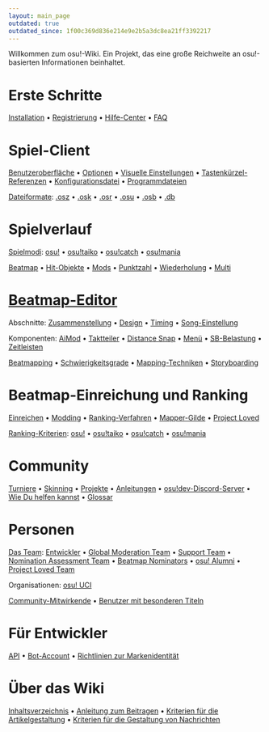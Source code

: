 ```yaml
---
layout: main_page
outdated: true
outdated_since: 1f00c369d836e214e9e2b5a3dc8ea21ff3392217
---
```


<div class="wiki-main-page__blurb">
Willkommen zum osu!-Wiki. Ein Projekt, das eine große Reichweite an osu!-basierten Informationen beinhaltet.
</div>

<div class="wiki-main-page__panels">
<div class="wiki-main-page-panel wiki-main-page-panel--full">

# Erste Schritte

[Installation](/wiki/Installation) • [Registrierung](/wiki/Registration) • [Hilfe-Center](/wiki/Help_Centre) • [FAQ](/wiki/FAQ)

</div>
<div class="wiki-main-page-panel">

# Spiel-Client

[Benutzeroberfläche](/wiki/Interface) • [Optionen](/wiki/Options) • [Visuelle Einstellungen](/wiki/Visual_Settings) • [Tastenkürzel-Referenzen](/wiki/Shortcut_key_reference) • [Konfigurationsdatei](/wiki/osu!_Program_Files/User_Configuration_File) • [Programmdateien](/wiki/osu!_Program_Files)

[Dateiformate](/wiki/osu!_File_Formats): [.osz](/wiki/osu!_File_Formats/Osz_(file_format)) • [.osk](/wiki/osu!_File_Formats/Osk_(file_format)) • [.osr](/wiki/osu!_File_Formats/Osr_(file_format)) • [.osu](/wiki/osu!_File_Formats/Osu_(file_format)) • [.osb](/wiki/osu!_File_Formats/Osb_(file_format)) • [.db](/wiki/osu!_File_Formats/Db_(file_format))

</div>
<div class="wiki-main-page-panel">

# Spielverlauf

[Spielmodi](/wiki/Game_mode): [osu!](/wiki/Game_mode/osu!) • [osu!taiko](/wiki/Game_mode/osu!taiko) • [osu!catch](/wiki/Game_mode/osu!catch) • [osu!mania](/wiki/Game_mode/osu!mania)

[Beatmap](/wiki/Beatmap) • [Hit-Objekte](/wiki/Hit_object) • [Mods](/wiki/Game_modifier) • [Punktzahl](/wiki/Score) • [Wiederholung](/wiki/Replay) • [Multi](/wiki/Multi)

</div>
<div class="wiki-main-page-panel">

# [Beatmap-Editor](/wiki/Beatmap_Editor)

Abschnitte: [Zusammenstellung](/wiki/Beatmap_Editor/Compose) • [Design](/wiki/Beatmap_Editor/Design) • [Timing](/wiki/Beatmap_Editor/Timing) • [Song-Einstellung](/wiki/Beatmap_Editor/Song_Setup)

Komponenten: [AiMod](/wiki/Beatmap_Editor/AiMod) • [Taktteiler](/wiki/Beatmap_Editor/Beat_Snap_Divisor) • [Distance Snap](/wiki/Beatmap_Editor/Distance_Snap) • [Menü](/wiki/Beatmap_Editor/Menu) • [SB-Belastung](/wiki/Beatmap_Editor/SB_Load) • [Zeitleisten](/wiki/Beatmap_Editor/Timelines)

[Beatmapping](/wiki/Beatmapping) • [Schwierigkeitsgrade](/wiki/Beatmap/Difficulty) • [Mapping-Techniken](/wiki/Mapping_Techniques) • [Storyboarding](/wiki/Storyboard#storyboarding)

</div>
<div class="wiki-main-page-panel">

# Beatmap-Einreichung und Ranking

[Einreichen](/wiki/Submission) • [Modding](/wiki/Modding) • [Ranking-Verfahren](/wiki/Beatmap_ranking_procedure) • [Mapper-Gilde](/wiki/Mappers_Guild) • [Project Loved](/wiki/Project_Loved)

[Ranking-Kriterien](/wiki/Ranking_Criteria): [osu!](/wiki/Ranking_Criteria/osu!) • [osu!taiko](/wiki/Ranking_Criteria/osu!taiko) • [osu!catch](/wiki/Ranking_Criteria/osu!catch) • [osu!mania](/wiki/Ranking_Criteria/osu!mania)

</div>
<div class="wiki-main-page-panel">

# Community

[Turniere](/wiki/Tournaments) • [Skinning](/wiki/Skinning) • [Projekte](/wiki/Projects) • [Anleitungen](/wiki/Guides) • [osu!dev-Discord-Server](/wiki/osu!dev_Discord_server) • [Wie Du helfen kannst](/wiki/How_you_can_help!) • [Glossar](/wiki/Glossary)

</div>
<div class="wiki-main-page-panel">

# Personen

[Das Team](/wiki/People/The_Team): [Entwickler](/wiki/People/The_Team/Developers) • [Global Moderation Team](/wiki/People/The_Team/Global_Moderation_Team) • [Support Team](/wiki/People/The_Team/Support_Team) • [Nomination Assessment Team](/wiki/People/The_Team/Nomination_Assessment_Team) • [Beatmap Nominators](/wiki/People/The_Team/Beatmap_Nominators) • [osu! Alumni](/wiki/People/The_Team/osu!_Alumni) • [Project Loved Team](/wiki/People/The_Team/Project_Loved_Team)

Organisationen: [osu! UCI](/wiki/Organisations/osu!_UCI)

[Community-Mitwirkende](/wiki/People/Community_Contributors) • [Benutzer mit besonderen Titeln](/wiki/People/Users_with_unique_titles)

</div>
<div class="wiki-main-page-panel">

# Für Entwickler

[API](/wiki/osu!api) • [Bot-Account](/wiki/Bot_account) • [Richtlinien zur Markenidentität](/wiki/Brand_identity_guidelines)

</div>
<div class="wiki-main-page-panel">

# Über das Wiki

[Inhaltsverzeichnis](/wiki/Sitemap) • [Anleitung zum Beitragen](/wiki/osu!_wiki/Contribution_guide) • [Kriterien für die Artikelgestaltung](/wiki/Article_styling_criteria) • [Kriterien für die Gestaltung von Nachrichten](/wiki/News_Styling_Criteria)

</div>
</div>
